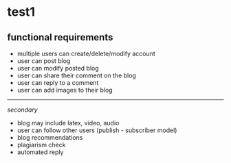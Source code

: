 # test1
## functional requirements 
- multiple users can create/delete/modify account
- user can post blog
- user can modify posted blog
- user can share their comment on the blog
- user can reply to a comment
- user can add images to their blog
---
*secondary*
- blog may include latex, video, audio
- user can follow other users (publish - subscriber model)
- blog recommendations
- plagiarism check
- automated reply
